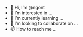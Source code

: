 - 👋 Hi, I’m @ngont
- 👀 I’m interested in ...
- 🌱 I’m currently learning ...
- 💞️ I’m looking to collaborate on ...
- 📫 How to reach me ...

<!---
ngont/ngont is a ✨ special ✨ repository because its `README.md` (this file) appears on your GitHub profile.
You can click the Preview link to take a look at your changes.
--->
